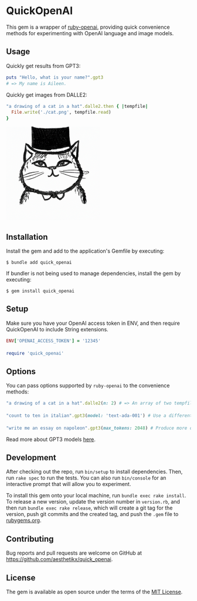 # QuickOpenAI

This gem is a wrapper of [ruby-openai](https://github.com/alexrudall/ruby-openai), providing quick convenience methods for experimenting with OpenAI language and image models.

## Usage

Quickly get results from GPT3:

```ruby
puts "Hello, what is your name?".gpt3
# => My name is Aileen.
```

Quickly get images from DALLE2:

```ruby
"a drawing of a cat in a hat".dalle2.then { |tempfile|
  File.write('./cat.png', tempfile.read)
}
```
<img src="https://raw.githubusercontent.com/Aesthetikx/quick_openai/master/.github/cat.png" height=256 width=256></img>

## Installation

Install the gem and add to the application's Gemfile by executing:

    $ bundle add quick_openai

If bundler is not being used to manage dependencies, install the gem by executing:

    $ gem install quick_openai

## Setup

Make sure you have your OpenAI access token in ENV, and then require QuickOpenAI to include String extensions.
```ruby
ENV['OPENAI_ACCESS_TOKEN'] = '12345'

require 'quick_openai'
```

## Options

You can pass options supported by `ruby-openai` to the convenience methods:

```ruby
"a drawing of a cat in a hat".dalle2(n: 2) # => An array of two tempfiles

"count to ten in italian".gpt3(model: 'text-ada-001') # Use a different model

"write me an essay on napoleon".gpt3(max_tokens: 2048) # Produce more or less output. The default is 2048.
```

Read more about GPT3 models [here](https://beta.openai.com/docs/models/gpt-3).

## Development

After checking out the repo, run `bin/setup` to install dependencies. Then, run `rake spec` to run the tests. You can also run `bin/console` for an interactive prompt that will allow you to experiment.

To install this gem onto your local machine, run `bundle exec rake install`. To release a new version, update the version number in `version.rb`, and then run `bundle exec rake release`, which will create a git tag for the version, push git commits and the created tag, and push the `.gem` file to [rubygems.org](https://rubygems.org).

## Contributing

Bug reports and pull requests are welcome on GitHub at https://github.com/aesthetikx/quick_openai.

## License

The gem is available as open source under the terms of the [MIT License](https://opensource.org/licenses/MIT).
